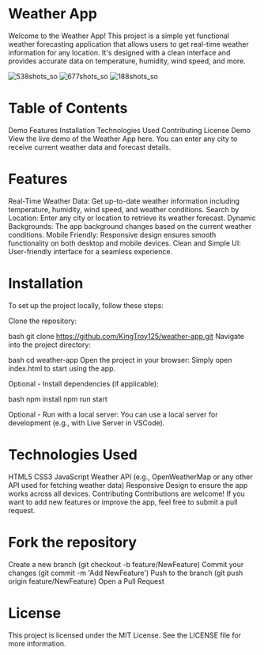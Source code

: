 # Weather App
Welcome to the Weather App! This project is a simple yet functional weather forecasting application that allows users to get real-time weather information for any location. It's designed with a clean interface and provides accurate data on temperature, humidity, wind speed, and more.

![538shots_so](https://github.com/user-attachments/assets/e4a9c054-7159-4ef6-a45f-db6750498d8a)
![677shots_so](https://github.com/user-attachments/assets/80b1ed81-01e6-4ac8-9c80-63ac20d429ac)
![188shots_so](https://github.com/user-attachments/assets/35557d30-f5f6-40ce-b2d2-d2359a1963d3)

# Table of Contents
Demo 
Features
Installation
Technologies Used
Contributing
License
Demo
View the live demo of the Weather App here. You can enter any city to receive current weather data and forecast details.

# Features
Real-Time Weather Data: Get up-to-date weather information including temperature, humidity, wind speed, and weather conditions.
Search by Location: Enter any city or location to retrieve its weather forecast.
Dynamic Backgrounds: The app background changes based on the current weather conditions.
Mobile Friendly: Responsive design ensures smooth functionality on both desktop and mobile devices.
Clean and Simple UI: User-friendly interface for a seamless experience.
# Installation
To set up the project locally, follow these steps:

Clone the repository:

bash
git clone https://github.com/KingTroy125/weather-app.git
Navigate into the project directory:

bash
cd weather-app
Open the project in your browser: Simply open index.html to start using the app.

Optional - Install dependencies (if applicable):

bash
npm install
npm run start

Optional - Run with a local server: You can use a local server for development (e.g., with Live Server in VSCode).

# Technologies Used
HTML5
CSS3
JavaScript
Weather API (e.g., OpenWeatherMap or any other API used for fetching weather data)
Responsive Design to ensure the app works across all devices.
Contributing
Contributions are welcome! If you want to add new features or improve the app, feel free to submit a pull request.

# Fork the repository
Create a new branch (git checkout -b feature/NewFeature)
Commit your changes (git commit -m 'Add NewFeature')
Push to the branch (git push origin feature/NewFeature)
Open a Pull Request
# License
This project is licensed under the MIT License. See the LICENSE file for more information.
